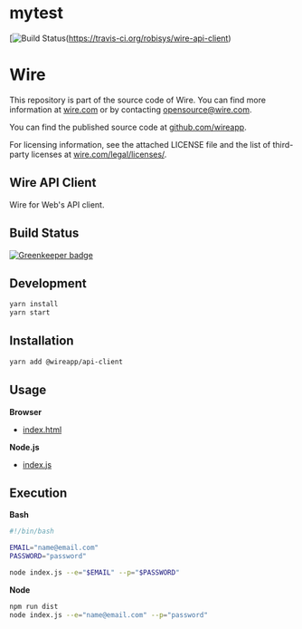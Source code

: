 # mytest

[![Build Status](https://secure.travis-ci.org/robisys/wire-api-client?branch=master)(https://travis-ci.org/robisys/wire-api-client)


# Wire

This repository is part of the source code of Wire. You can find more information at [wire.com](https://wire.com) or by contacting opensource@wire.com.

You can find the published source code at [github.com/wireapp](https://github.com/wireapp).

For licensing information, see the attached LICENSE file and the list of third-party licenses at [wire.com/legal/licenses/](https://wire.com/legal/licenses/).

## Wire API Client

Wire for Web's API client.

## Build Status

[![Greenkeeper badge](https://badges.greenkeeper.io/wireapp/wire-web-api-client.svg)](https://greenkeeper.io/)

## Development

```bash
yarn install
yarn start
```

## Installation

```bash
yarn add @wireapp/api-client
```

## Usage

**Browser**

- [index.html](index.html)

**Node.js**

- [index.js](index.js)

## Execution

**Bash**

```bash
#!/bin/bash

EMAIL="name@email.com"
PASSWORD="password"

node index.js --e="$EMAIL" --p="$PASSWORD"
```

**Node**

```bash
npm run dist
node index.js --e="name@email.com" --p="password"
```
